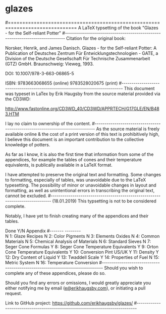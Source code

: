 # glazes
#==============================================================================
A LaTeX typsetting of the book "Glazes - for the Self-reliant Potter"
#------------------------------------------------------------------------------
Citation for the original book:

Norsker, Henrik, and James Danisch. Glazes - for the Self-reliant Potter: A 
    Publication of Deutsches Zentrum Für Entwicklungstechnologien - GATE, a 
    Division of the Deutsche Gesellschaft Für Technische Zusammenarbeit (GTZ) 
    GmbH. Braunschweig: Vieweg, 1993.

DOI: 10.1007/978-3-663-06865-5

ISBN: 9783663068655 (online) 9783528020675 (print)
#------------------------------------------------------------------------------
This document was typeset in LaTex by Erik Haugsby from the source material 
provided via the CD3WD:

http://www.fastonline.org/CD3WD_40/CD3WD/APPRTECH/G17GLE/EN/B483.HTM

I lay no claim to ownership of the content.
#------------------------------------------------------------------------------
As the source material is freely available online & the cost of a print version 
of this text is prohibitively high, I believe this document is an important 
contribution to the collective knowledge of potters. 

As far as I know, it is also the first time that information from some of the 
appendices, for example the tables of cones and their temperature equivalents, 
is publically available in a LaTeX format.

I have attempted to preserve the original text and formatting. Some changes to 
formatting, especially of tables, was unavoidable due to the LaTeX typesetting.
The possibility of minor or unavoidable changes in layout and formatting, as 
well as unintentional errors in transcribing the original text, cannot be 
excluded.
#------------------------------------------------------------------------------
(18.01.2019) This typsetting is not to be considered complete. 

Notably, I have yet to finish creating many of the appendices and their tables. 

Done Y/N	Appendix
#-------    --------	
	 N		1: Glaze Recipes
	 N		2: Color Pigments
	 N		3: Elements Oxides
	 N		4: Common Materials
	 N		5: Chemical Analysis of Materials
	 N		6: Standard Sieves
	 N		7: Seger Cone Formulas
	Y		8: Seger Cone Temperature Equivalents
	Y		9: Orton Cone Temperature Equivalents
	Y		10: Conversion Pint US/UK
	Y		11: Density
	Y		12: Dry Content of Liquid
	Y		13: Twaddell Scale
	Y		14: Properties of Fuel
	 N		15: Metric System
	 N		16: Temperature Conversion
#------------------------------------------------------------------------------
Should you wish to complete any of these appendices, please do so.

Should you find any errors or omissions, I would greatly appreciate you either 
notifying me by email (e@erikhaugsby.com), or initiating a pull request.

Link to GitHub project: https://github.com/erikhaugsby/glazes/
#------------------------------------------------------------------------------
